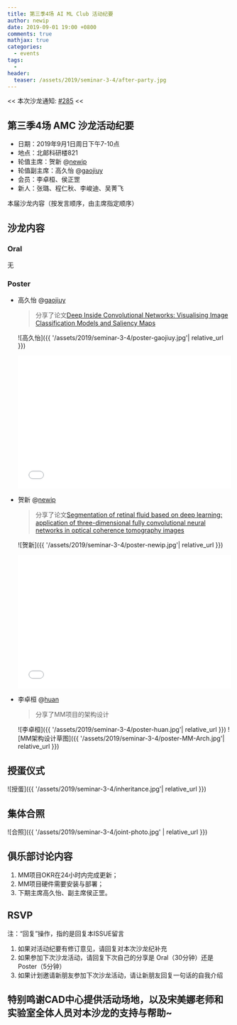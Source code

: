 ```yaml
---
title: 第三季4场 AI ML Club 活动纪要
author: newip
date: 2019-09-01 19:00 +0800
comments: true
mathjax: true
categories:
  - events
tags:
  - 
header:
  teaser: /assets/2019/seminar-3-4/after-party.jpg
---
```


<< 本次沙龙通知: [#285](https://github.com/BUPT/ai-ml.club/issues/285)  <<

## 第三季4场 AMC 沙龙活动纪要

- 日期：2019年9月1日周日下午7-10点
- 地点：北邮科研楼821
- 轮值主席：贺新 @[newip](https://github.com/newip)
- 轮值副主席：高久怡 @[gaojiuy](https://github.com/gaojiuy)
- 会员：李卓桓、侯正罡
- 新人：张璐、程仁秋、李峻迪、吴菁飞

本届沙龙内容（按发言顺序，由主席指定顺序）

## 沙龙内容

### Oral

无

### Poster

- 高久怡 @[gaojiuy](https://github.com/gaojiuy)

    > 分享了论文[Deep Inside Convolutional Networks: Visualising Image Classification Models and Saliency Maps](https://arxiv.org/pdf/1312.6034.pdf)

    ![高久怡]({{ '/assets/2019/seminar-3-4/poster-gaojiuy.jpg'| relative_url }})

  <div class="zoom-container" style="
      position: relative;
      padding-bottom:56.25%;
      padding-top:30px;
      height:0;
      overflow:hidden;
  ">
    <iframe
      src='{{ '/assets/js/viewer-js/#https://arxiv.org/pdf/1312.6034.pdf' | relative_url }}'
      width='560'
      height='315'
      allowfullscreen
      webkitallowfullscreen
      frameborder="0"
      style="
        position: absolute;
        top:0;
        left:0;
        width:100%;
        height:100%;
      "
    ></iframe>
  </div>

- 贺新 @[newip](https://github.com/newip)

    > 分享了论文[Segmentation of retinal fluid based on deep learning: application of three-dimensional fully convolutional neural networks in optical coherence tomography images](http://www.ijo.cn/gjyken/ch/reader/view_abstract.aspx?file_no=20190622&flag=1)

    ![贺新]({{ '/assets/2019/seminar-3-4/poster-newip.jpg'| relative_url }})

  <div class="zoom-container" style="
      position: relative;
      padding-bottom:56.25%;
      padding-top:30px;
      height:0;
      overflow:hidden;
  ">
    <iframe
      src='{{ '/assets/js/viewer-js/#http://www.ijo.cn/gjyken/ch/reader/view_abstract.aspx?file_no=20190622&flag=1' | relative_url }}'
      width='560'
      height='315'
      allowfullscreen
      webkitallowfullscreen
      frameborder="0"
      style="
        position: absolute;
        top:0;
        left:0;
        width:100%;
        height:100%;
      "
    ></iframe>
  </div>

- 李卓桓 @[huan](https://github.com/huan)

    > 分享了MM项目的架构设计

    ![李卓桓]({{ '/assets/2019/seminar-3-4/poster-huan.jpg'| relative_url }})
    ![MM架构设计草图]({{ '/assets/2019/seminar-3-4/poster-MM-Arch.jpg'| relative_url }})

## 授蛋仪式

![授蛋]({{ '/assets/2019/seminar-3-4/inheritance.jpg'| relative_url }})

## 集体合照

![合照]({{ '/assets/2019/seminar-3-4/joint-photo.jpg' | relative_url }})

## 俱乐部讨论内容

1. MM项目OKR在24小时内完成更新；
1. MM项目硬件需要安装与部署；
1. 下期主席高久怡、副主席侯正罡。

## RSVP

注：“回复”操作，指的是回复本ISSUE留言

1. 如果对活动纪要有修订意见，请回复对本次沙龙纪补充
2. 如果参加下次沙龙活动，请回复下次自己的分享是 Oral（30分钟）还是Poster（5分钟）
3. 如果计划邀请新朋友参加下次沙龙活动，请让新朋友回复一句话的自我介绍

## 特别鸣谢CAD中心提供活动场地，以及宋美娜老师和实验室全体人员对本沙龙的支持与帮助~
